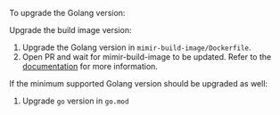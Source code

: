 To upgrade the Golang version:

Upgrade the build image version:

1. Upgrade the Golang version in `mimir-build-image/Dockerfile`.
2. Open PR and wait for mimir-build-image to be updated. Refer to the [documentation](https://github.com/grafana/mimir/blob/main/docs/internal/how-to-update-the-build-image.md) for more information.

If the minimum supported Golang version should be upgraded as well:

1. Upgrade `go` version in `go.mod`
